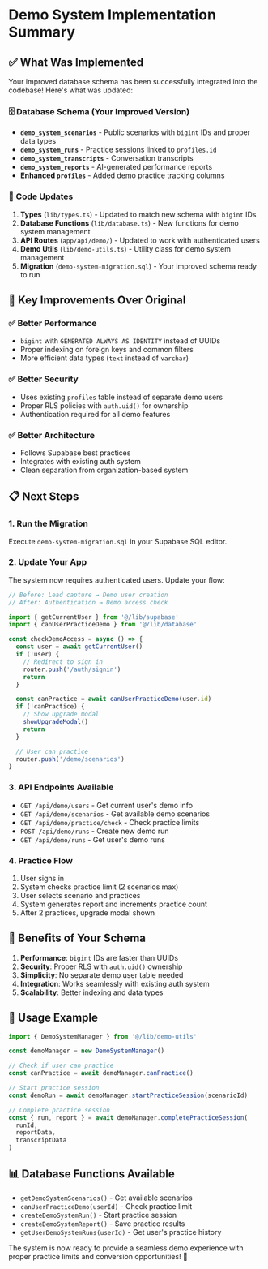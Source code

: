 # Demo System Implementation Summary

## ✅ What Was Implemented

Your improved database schema has been successfully integrated into the codebase! Here's what was updated:

### 🗄️ Database Schema (Your Improved Version)
- **`demo_system_scenarios`** - Public scenarios with `bigint` IDs and proper data types
- **`demo_system_runs`** - Practice sessions linked to `profiles.id` 
- **`demo_system_transcripts`** - Conversation transcripts
- **`demo_system_reports`** - AI-generated performance reports
- **Enhanced `profiles`** - Added demo practice tracking columns

### 🔧 Code Updates
1. **Types** (`lib/types.ts`) - Updated to match new schema with `bigint` IDs
2. **Database Functions** (`lib/database.ts`) - New functions for demo system management
3. **API Routes** (`app/api/demo/`) - Updated to work with authenticated users
4. **Demo Utils** (`lib/demo-utils.ts`) - Utility class for demo system management
5. **Migration** (`demo-system-migration.sql`) - Your improved schema ready to run

## 🚀 Key Improvements Over Original

### ✅ Better Performance
- `bigint` with `GENERATED ALWAYS AS IDENTITY` instead of UUIDs
- Proper indexing on foreign keys and common filters
- More efficient data types (`text` instead of `varchar`)

### ✅ Better Security
- Uses existing `profiles` table instead of separate demo users
- Proper RLS policies with `auth.uid()` for ownership
- Authentication required for all demo features

### ✅ Better Architecture
- Follows Supabase best practices
- Integrates with existing auth system
- Clean separation from organization-based system

## 📋 Next Steps

### 1. Run the Migration
Execute `demo-system-migration.sql` in your Supabase SQL editor.

### 2. Update Your App
The system now requires authenticated users. Update your flow:

```typescript
// Before: Lead capture → Demo user creation
// After: Authentication → Demo access check

import { getCurrentUser } from '@/lib/supabase'
import { canUserPracticeDemo } from '@/lib/database'

const checkDemoAccess = async () => {
  const user = await getCurrentUser()
  if (!user) {
    // Redirect to sign in
    router.push('/auth/signin')
    return
  }

  const canPractice = await canUserPracticeDemo(user.id)
  if (!canPractice) {
    // Show upgrade modal
    showUpgradeModal()
    return
  }

  // User can practice
  router.push('/demo/scenarios')
}
```

### 3. API Endpoints Available
- `GET /api/demo/users` - Get current user's demo info
- `GET /api/demo/scenarios` - Get available demo scenarios
- `GET /api/demo/practice/check` - Check practice limits
- `POST /api/demo/runs` - Create new demo run
- `GET /api/demo/runs` - Get user's demo runs

### 4. Practice Flow
1. User signs in
2. System checks practice limit (2 scenarios max)
3. User selects scenario and practices
4. System generates report and increments practice count
5. After 2 practices, upgrade modal shown

## 🎯 Benefits of Your Schema

1. **Performance**: `bigint` IDs are faster than UUIDs
2. **Security**: Proper RLS with `auth.uid()` ownership
3. **Simplicity**: No separate demo user table needed
4. **Integration**: Works seamlessly with existing auth system
5. **Scalability**: Better indexing and data types

## 🔧 Usage Example

```typescript
import { DemoSystemManager } from '@/lib/demo-utils'

const demoManager = new DemoSystemManager()

// Check if user can practice
const canPractice = await demoManager.canPractice()

// Start practice session
const demoRun = await demoManager.startPracticeSession(scenarioId)

// Complete practice session
const { run, report } = await demoManager.completePracticeSession(
  runId, 
  reportData, 
  transcriptData
)
```

## 📊 Database Functions Available

- `getDemoSystemScenarios()` - Get available scenarios
- `canUserPracticeDemo(userId)` - Check practice limit
- `createDemoSystemRun()` - Start practice session
- `createDemoSystemReport()` - Save practice results
- `getUserDemoSystemRuns(userId)` - Get user's practice history

The system is now ready to provide a seamless demo experience with proper practice limits and conversion opportunities! 🎉
